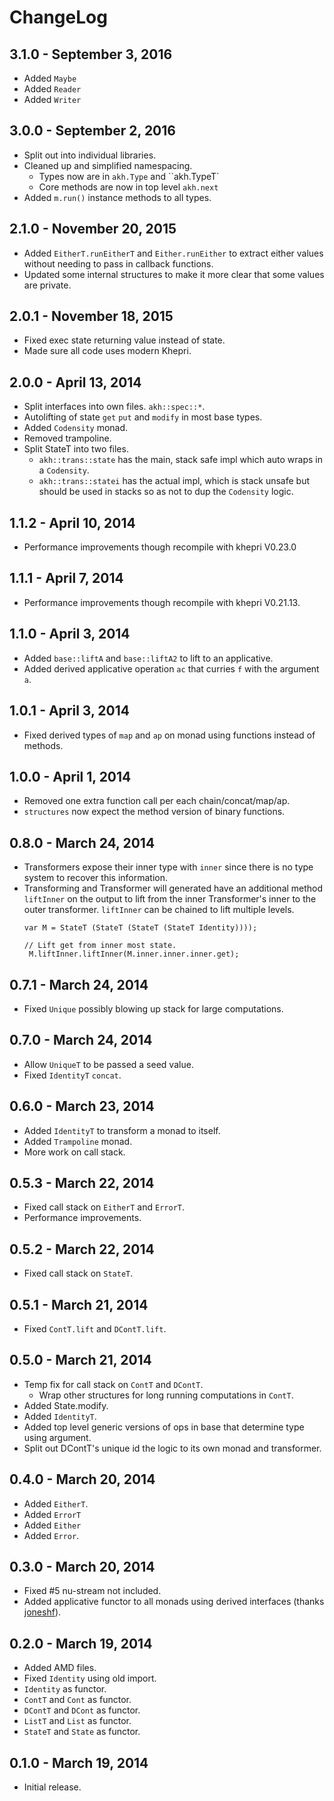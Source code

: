 # ChangeLog

 ## 3.1.0 - September 3, 2016
* Added `Maybe`
* Added `Reader`
* Added `Writer`

 ## 3.0.0 - September 2, 2016
* Split out into individual libraries.
* Cleaned up and simplified namespacing.
  * Types now are in `akh.Type` and ``akh.TypeT`
  * Core methods are now in top level `akh.next`
* Added `m.run()` instance methods to all types.

 ## 2.1.0 - November 20, 2015
* Added `EitherT.runEitherT` and `Either.runEither` to extract either values
  without needing to pass in callback functions.
* Updated some internal structures to make it more clear that some values are
  private.

 ## 2.0.1 - November 18, 2015
* Fixed exec state returning value instead of state.
* Made sure all code uses modern Khepri.

 ## 2.0.0 - April 13, 2014
* Split interfaces into own files. `akh::spec::*`.
* Autolifting of state `get` `put` and `modify` in most base types.
* Added `Codensity` monad.
* Removed trampoline.
* Split StateT into two files.
  * `akh::trans::state` has the main, stack safe impl which auto wraps in a `Codensity`.
  * `akh::trans::statei` has the actual impl, which is stack unsafe but should be used in
  stacks so as not to dup the `Codensity` logic.

 ## 1.1.2 - April 10, 2014
* Performance improvements though recompile with khepri V0.23.0

 ## 1.1.1 - April 7, 2014
* Performance improvements though recompile with khepri V0.21.13.

 ## 1.1.0 - April 3, 2014
* Added `base::liftA` and `base::liftA2` to lift to an applicative.
* Added derived applicative operation `ac` that curries `f` with the argument `a`.

## 1.0.1 - April 3, 2014
* Fixed derived types of `map` and `ap` on monad using functions instead of
  methods.

## 1.0.0 - April 1, 2014
* Removed one extra function call per each chain/concat/map/ap.
* `structures` now expect the method version of binary functions.

## 0.8.0 - March 24, 2014
* Transformers expose their inner type with `inner` since there is no type
  system to recover this information.
* Transforming and Transformer will generated have an additional method `liftInner`
  on the output to lift from the inner Transformer's inner to the outer transformer.
  `liftInner` can be chained to lift multiple levels.
  ```
  var M = StateT (StateT (StateT (StateT Identity))));
  
  // Lift get from inner most state.
   M.liftInner.liftInner(M.inner.inner.inner.get);
   ````

## 0.7.1 - March 24, 2014
* Fixed `Unique` possibly blowing up stack for large computations.

## 0.7.0 - March 24, 2014
* Allow `UniqueT` to be passed a seed value.
* Fixed `IdentityT` `concat`.

## 0.6.0 - March 23, 2014
* Added `IdentityT` to transform a monad to itself.
* Added `Trampoline` monad.
* More work on call stack.

## 0.5.3 - March 22, 2014
* Fixed call stack on `EitherT` and `ErrorT`.
* Performance improvements.

## 0.5.2 - March 22, 2014
* Fixed call stack on `StateT`.

## 0.5.1 - March 21, 2014
* Fixed `ContT.lift` and `DContT.lift`.

## 0.5.0 - March 21, 2014
* Temp fix for call stack on `ContT` and `DContT`.
  * Wrap other structures for long running computations in `ContT`.
* Added State.modify.
* Added `IdentityT`.
* Added top level generic versions of ops in base that determine type using argument.
* Split out DContT's unique id the logic to its own monad and transformer.

## 0.4.0 - March 20, 2014
* Added `EitherT`.
* Added `ErrorT`
* Added `Either`
* Added `Error`.

## 0.3.0 - March 20, 2014
* Fixed #5 nu-stream not included.
* Added applicative functor to all monads using derived interfaces (thanks [joneshf](https://github.com/joneshf)).

## 0.2.0 - March 19, 2014
* Added AMD files.
* Fixed `Identity` using old import.
* `Identity` as functor.
* `ContT` and `Cont` as functor.
* `DContT` and `DCont` as functor.
* `ListT` and `List` as functor.
* `StateT` and `State` as functor.

## 0.1.0 - March 19, 2014
* Initial release.
